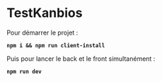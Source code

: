 # TestKanbios

Pour démarrer le projet :

**`npm i && npm run client-install`**

Puis pour lancer le back et le front simultanément :

**`npm run dev`**
